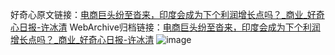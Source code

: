 好奇心原文链接：[电商巨头纷至沓来，印度会成为下个利润增长点吗？_商业_好奇心日报-许冰清](https://www.qdaily.com/articles/5174.html)
WebArchive归档链接：[电商巨头纷至沓来，印度会成为下个利润增长点吗？_商业_好奇心日报-许冰清](http://web.archive.org/web/20190623164054/https://www.qdaily.com/articles/5174.html)
![image](http://ww3.sinaimg.cn/large/007d5XDply1g3wdhn2rbyj30u0352b29)